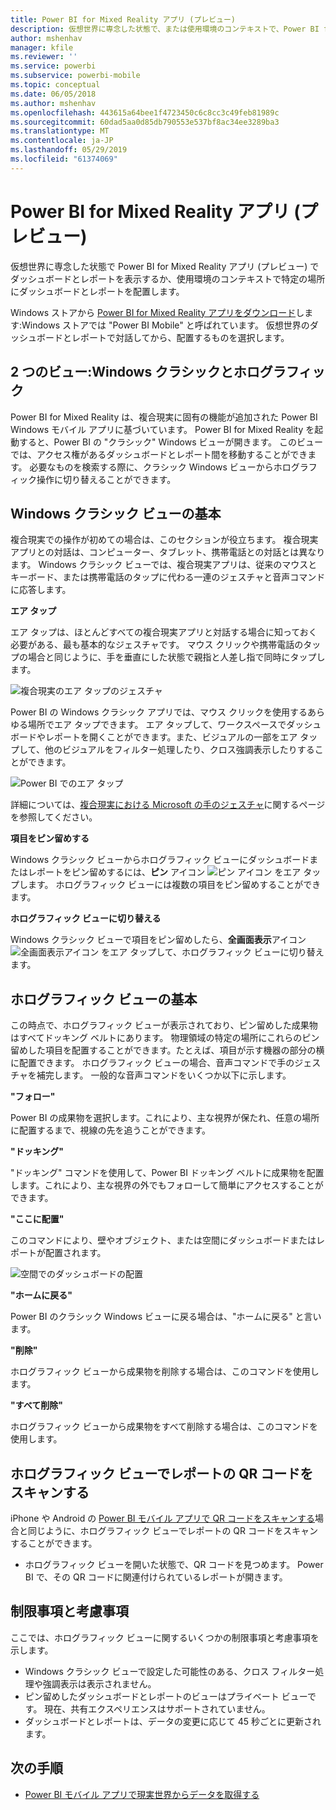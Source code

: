 ```yaml
---
title: Power BI for Mixed Reality アプリ (プレビュー)
description: 仮想世界に専念した状態で、または使用環境のコンテキストで、Power BI for Mixed Reality アプリ (プレビュー) でダッシュボードとレポートを表示します。
author: mshenhav
manager: kfile
ms.reviewer: ''
ms.service: powerbi
ms.subservice: powerbi-mobile
ms.topic: conceptual
ms.date: 06/05/2018
ms.author: mshenhav
ms.openlocfilehash: 443615a64bee1f4723450c6c8cc3c49feb81989c
ms.sourcegitcommit: 60dad5aa0d85db790553e537bf8ac34ee3289ba3
ms.translationtype: MT
ms.contentlocale: ja-JP
ms.lasthandoff: 05/29/2019
ms.locfileid: "61374069"
---
```

# <a name="power-bi-for-mixed-reality-app-preview"></a>Power BI for Mixed Reality アプリ (プレビュー)
仮想世界に専念した状態で Power BI for Mixed Reality アプリ (プレビュー) でダッシュボードとレポートを表示するか、使用環境のコンテキストで特定の場所にダッシュボードとレポートを配置します。 

Windows ストアから [Power BI for Mixed Reality アプリをダウンロード](https://www.microsoft.com/p/power-bi-mobile/9nblgggzlxn1?activetab=pivot%3aoverviewtab)します:Windows ストアでは "Power BI Mobile" と呼ばれています。 仮想世界のダッシュボードとレポートで対話してから、配置するものを選択します。 

## <a name="two-views-windows-classic-and-holographic"></a>2 つのビュー:Windows クラシックとホログラフィック

Power BI for Mixed Reality は、複合現実に固有の機能が追加された Power BI Windows モバイル アプリに基づいています。 Power BI for Mixed Reality を起動すると、Power BI の "クラシック" Windows ビューが開きます。 このビューでは、アクセス権があるダッシュボードとレポート間を移動することができます。 必要なものを検索する際に、クラシック Windows ビューからホログラフィック操作に切り替えることができます。 


## <a name="windows-classic-view-basics"></a>Windows クラシック ビューの基本

複合現実での操作が初めての場合は、このセクションが役立ちます。 複合現実アプリとの対話は、コンピューター、タブレット、携帯電話との対話とは異なります。 Windows クラシック ビューでは、複合現実アプリは、従来のマウスとキーボード、または携帯電話のタップに代わる一連のジェスチャと音声コマンドに応答します。 

**エア タップ**

エア タップは、ほとんどすべての複合現実アプリと対話する場合に知っておく必要がある、最も基本的なジェスチャです。 マウス クリックや携帯電話のタップの場合と同じように、手を垂直にした状態で親指と人差し指で同時にタップします。  

![複合現実のエア タップのジェスチャ](./media/mobile-mixed-reality-app/power-bi-hololens-airtap.png)

Power BI の Windows クラシック アプリでは、マウス クリックを使用するあらゆる場所でエア タップできます。 エア タップして、ワークスペースでダッシュボードやレポートを開くことができます。また、ビジュアルの一部をエア タップして、他のビジュアルをフィルター処理したり、クロス強調表示したりすることができます。

![Power BI でのエア タップ](./media/mobile-mixed-reality-app/power-bi-hololens-airtap-hand.png) 

詳細については、[複合現実における Microsoft の手のジェスチャ](https://developer.microsoft.com/windows/mixed-reality/gestures)に関するページを参照してください。

**項目をピン留めする** 

Windows クラシック ビューからホログラフィック ビューにダッシュボードまたはレポートをピン留めするには、**ピン** アイコン ![ピン アイコン](./media/mobile-mixed-reality-app/power-bi-hololens-pin.png) をエア タップします。 ホログラフィック ビューには複数の項目をピン留めすることができます。 

**ホログラフィック ビューに切り替える**

Windows クラシック ビューで項目をピン留めしたら、**全画面表示**アイコン ![全画面表示アイコン](./media/mobile-mixed-reality-app/power-bi-hololens-fullscreen.png) をエア タップして、ホログラフィック ビューに切り替えます。 


## <a name="holographic-view-basics"></a>ホログラフィック ビューの基本

この時点で、ホログラフィック ビューが表示されており、ピン留めした成果物はすべてドッキング ベルトにあります。 物理領域の特定の場所にこれらのピン留めした項目を配置することができます。たとえば、項目が示す機器の部分の横に配置できます。 ホログラフィック ビューの場合、音声コマンドで手のジェスチャを補完します。 一般的な音声コマンドをいくつか以下に示します。

**"フォロー"** 

Power BI の成果物を選択します。これにより、主な視界が保たれ、任意の場所に配置するまで、視線の先を追うことができます。

**"ドッキング"** 

"ドッキング" コマンドを使用して、Power BI ドッキング ベルトに成果物を配置します。これにより、主な視界の外でもフォローして簡単にアクセスすることができます。

**"ここに配置"**

このコマンドにより、壁やオブジェクト、または空間にダッシュボードまたはレポートが配置されます。

![空間でのダッシュボードの配置](./media/mobile-mixed-reality-app/power-bi-hololens-place-visuals.png)

**"ホームに戻る"**

Power BI のクラシック Windows ビューに戻る場合は、"ホームに戻る" と言います。 

**"削除"**

ホログラフィック ビューから成果物を削除する場合は、このコマンドを使用します。

**"すべて削除"** 

ホログラフィック ビューから成果物をすべて削除する場合は、このコマンドを使用します。


## <a name="scan-a-report-qr-code-in-holographic-view"></a>ホログラフィック ビューでレポートの QR コードをスキャンする

iPhone や Android の [Power BI モバイル アプリで QR コードをスキャンする](mobile-apps-qr-code.md)場合と同じように、ホログラフィック ビューでレポートの QR コードをスキャンすることができます。

- ホログラフィック ビューを開いた状態で、QR コードを見つめます。 Power BI で、その QR コードに関連付けられているレポートが開きます。

## <a name="limitations-and-considerations"></a>制限事項と考慮事項

ここでは、ホログラフィック ビューに関するいくつかの制限事項と考慮事項を示します。

- Windows クラシック ビューで設定した可能性のある、クロス フィルター処理や強調表示は表示されません。
- ピン留めしたダッシュボードとレポートのビューはプライベート ビューです。 現在、共有エクスペリエンスはサポートされていません。
- ダッシュボードとレポートは、データの変更に応じて 45 秒ごとに更新されます。


## <a name="next-steps"></a>次の手順

- [Power BI モバイル アプリで現実世界からデータを取得する](mobile-apps-data-in-real-world-context.md)

 



